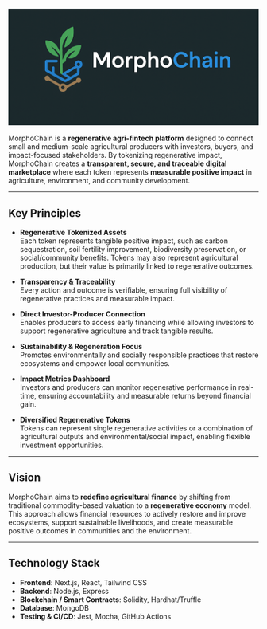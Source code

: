 ![Logo](public/MorphoChain-Dark.png)


MorphoChain is a **regenerative agri-fintech platform** designed to connect small and medium-scale agricultural producers with investors, buyers, and impact-focused stakeholders. By tokenizing regenerative impact, MorphoChain creates a **transparent, secure, and traceable digital marketplace** where each token represents **measurable positive impact** in agriculture, environment, and community development.

---

## Key Principles

- **Regenerative Tokenized Assets**  
  Each token represents tangible positive impact, such as carbon sequestration, soil fertility improvement, biodiversity preservation, or social/community benefits. Tokens may also represent agricultural production, but their value is primarily linked to regenerative outcomes.

- **Transparency & Traceability**  
  Every action and outcome is verifiable, ensuring full visibility of regenerative practices and measurable impact.

- **Direct Investor-Producer Connection**  
  Enables producers to access early financing while allowing investors to support regenerative agriculture and track tangible results.

- **Sustainability & Regeneration Focus**  
  Promotes environmentally and socially responsible practices that restore ecosystems and empower local communities.

- **Impact Metrics Dashboard**  
  Investors and producers can monitor regenerative performance in real-time, ensuring accountability and measurable returns beyond financial gain.

- **Diversified Regenerative Tokens**  
  Tokens can represent single regenerative activities or a combination of agricultural outputs and environmental/social impact, enabling flexible investment opportunities.

---

## Vision

MorphoChain aims to **redefine agricultural finance** by shifting from traditional commodity-based valuation to a **regenerative economy** model.  
This approach allows financial resources to actively restore and improve ecosystems, support sustainable livelihoods, and create measurable positive outcomes in communities and the environment.

---

## Technology Stack

- **Frontend**: Next.js, React, Tailwind CSS
- **Backend**: Node.js, Express
- **Blockchain / Smart Contracts**: Solidity, Hardhat/Truffle
- **Database**: MongoDB
- **Testing & CI/CD**: Jest, Mocha, GitHub Actions
